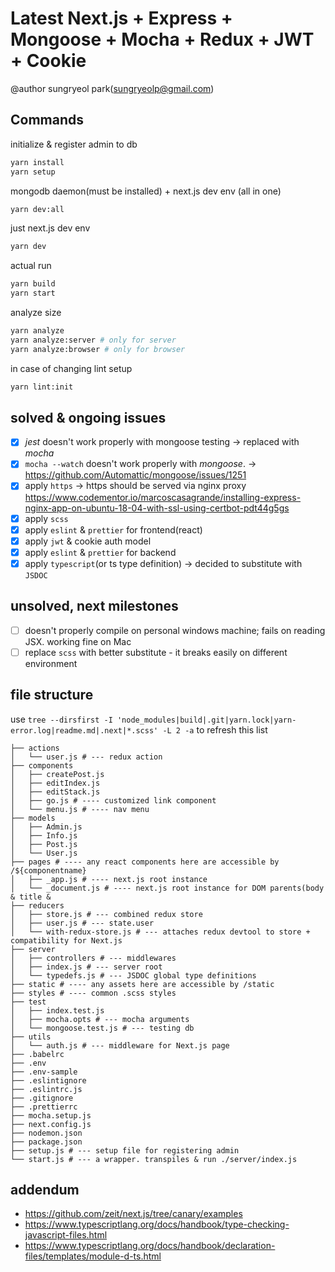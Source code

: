 # Latest Next.js + Express + Mongoose + Mocha + Redux + JWT + Cookie

@author sungryeol park(sungryeolp@gmail.com)

## Commands
initialize & register admin to db
```bash
yarn install
yarn setup
```
mongodb daemon(must be installed) + next.js dev env (all in one)
```bash
yarn dev:all
```
just next.js dev env
```bash
yarn dev
```
actual run
```bash
yarn build
yarn start
```
analyze size
```bash
yarn analyze
yarn analyze:server # only for server
yarn analyze:browser # only for browser
```
in case of changing lint setup
```bash
yarn lint:init
```


## solved & ongoing issues
 - [x] *jest* doesn't work properly with mongoose testing &rarr; replaced with *mocha*
 - [x] `mocha --watch` doesn't work properly with *mongoose*. &rarr;
    https://github.com/Automattic/mongoose/issues/1251
 - [x] apply `https` &rarr;
    https should be served via nginx proxy
    https://www.codementor.io/marcoscasagrande/installing-express-nginx-app-on-ubuntu-18-04-with-ssl-using-certbot-pdt44g5gs
 - [x] apply `scss`
 - [x] apply `eslint` & `prettier` for frontend(react)
 - [x] apply `jwt` & cookie auth model
 - [x] apply `eslint` & `prettier` for backend
 - [x] apply `typescript`(or ts type definition) &rarr; decided to substitute with `JSDOC`

## unsolved, next milestones
 - [ ] doesn't properly compile on personal windows machine; fails on reading JSX. working fine on Mac
 - [ ] replace `scss` with better substitute - it breaks easily on different environment

## file structure
use `tree --dirsfirst -I 'node_modules|build|.git|yarn.lock|yarn-error.log|readme.md|.next|*.scss' -L 2 -a` to refresh this list
```.
├── actions
│   └── user.js # --- redux action
├── components
│   ├── createPost.js
│   ├── editIndex.js
│   ├── editStack.js
│   ├── go.js # ---- customized link component
│   └── menu.js # ---- nav menu
├── models
│   ├── Admin.js
│   ├── Info.js
│   ├── Post.js
│   └── User.js
├── pages # ---- any react components here are accessible by /${componentname}
│   ├── _app.js # ---- next.js root instance 
│   └── _document.js # ---- next.js root instance for DOM parents(body & title & 
├── reducers
│   ├── store.js # --- combined redux store
│   ├── user.js # --- state.user
│   └── with-redux-store.js # --- attaches redux devtool to store + compatibility for Next.js
├── server
│   ├── controllers # --- middlewares
│   ├── index.js # --- server root
│   └── typedefs.js # --- JSDOC global type definitions
├── static # ---- any assets here are accessible by /static
├── styles # ---- common .scss styles
├── test
│   ├── index.test.js
│   ├── mocha.opts # --- mocha arguments
│   └── mongoose.test.js # --- testing db
├── utils
│   └── auth.js # --- middleware for Next.js page
├── .babelrc
├── .env
├── .env-sample
├── .eslintignore
├── .eslintrc.js
├── .gitignore
├── .prettierrc
├── mocha.setup.js
├── next.config.js
├── nodemon.json
├── package.json
├── setup.js # --- setup file for registering admin
└── start.js # --- a wrapper. transpiles & run ./server/index.js
```

## addendum
 - https://github.com/zeit/next.js/tree/canary/examples
 - https://www.typescriptlang.org/docs/handbook/type-checking-javascript-files.html
 - https://www.typescriptlang.org/docs/handbook/declaration-files/templates/module-d-ts.html